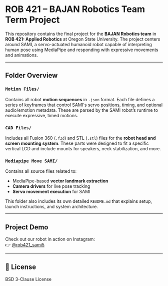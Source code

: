 # ROB 421 – BAJAN Robotics Team Term Project

This repository contains the final project for the **BAJAN Robotics team** in **ROB 421: Applied Robotics** at Oregon State University. The project centers around SAMI, a servo-actuated humanoid robot capable of interpreting human pose using MediaPipe and responding with expressive movements and animations.

---

##  Folder Overview

### `Motion Files/`
Contains all robot **motion sequences** in `.json` format. Each file defines a series of keyframes that control SAMI's servo positions, timing, and optional audio/emotion metadata. These are parsed by the SAMI robot’s runtime to execute expressive, timed motions.

### `CAD Files/`
Includes all Fusion 360 (`.f3d`) and STL (`.stl`) files for the **robot head and screen mounting system**. These parts were designed to fit a specific vertical LCD and include mounts for speakers, neck stabilization, and more.

### `Mediapipe Move SAMI/`
Contains all source files related to:
- MediaPipe-based **vector landmark extraction**
- **Camera drivers** for live pose tracking
- **Servo movement execution** for SAMI

This folder also includes its own detailed `README.md` that explains setup, launch instructions, and system architecture.

---

##  Project Demo

Check out our robot in action on Instagram:  
👉 [@rob421_sami5](https://www.instagram.com/rob421_sami5/)

---

## 📄 License

BSD 3-Clause License
